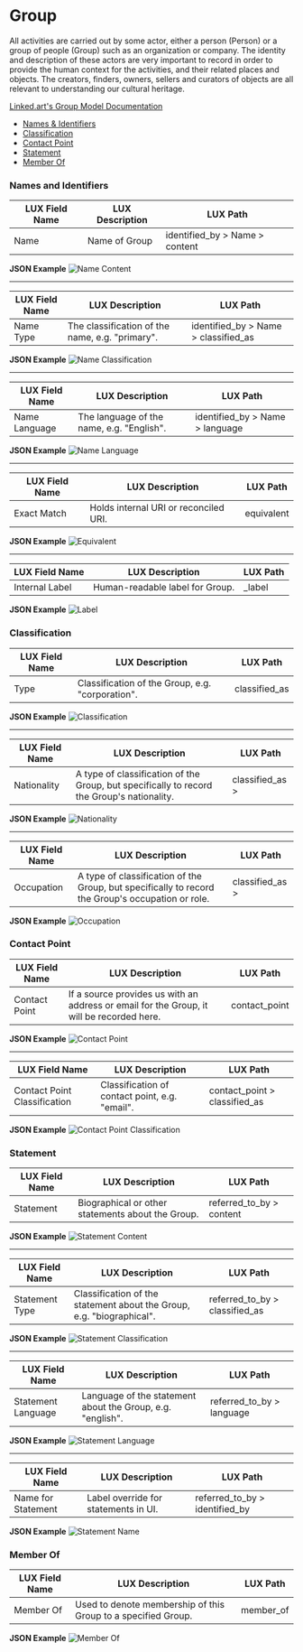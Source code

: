 # Group

All activities are carried out by some actor, either a person (Person) or a group of people (Group) such as an organization or company. The identity and description of these actors are very important to record in order to provide the human context for the activities, and their related places and objects. The creators, finders, owners, sellers and curators of objects are all relevant to understanding our cultural heritage.

[Linked.art's Group Model Documentation](https://linked.art/model/actor/)


- [Names & Identifiers](#names-and-identifiers)
- [Classification](#classification)
- [Contact Point](#contact-point)
- [Statement](#statement)
- [Member Of](#member-of)



### Names and Identifiers

| LUX Field Name | LUX Description | LUX Path |
| -------------- | --------------- | -------- |
| Name | Name of Group | identified_by > Name > content |

**JSON Example**
![Name Content](assets/Group/name-content.png)

---

| LUX Field Name | LUX Description | LUX Path |
| -------------- | --------------- | -------- |
| Name Type | The classification of the name, e.g. "primary". | identified_by > Name > classified_as |

**JSON Example**
![Name Classification](assets/Group/name-classification.png)

---

| LUX Field Name | LUX Description | LUX Path |
| -------------- | --------------- | -------- |
| Name Language | The language of the name, e.g. "English". | identified_by > Name > language |

**JSON Example**
![Name Language](assets/Group/name-language.png)

---

| LUX Field Name | LUX Description | LUX Path |
| -------------- | --------------- | -------- |
| Exact Match | Holds internal URI or reconciled URI.  | equivalent |

**JSON Example**
![Equivalent](assets/Group/equivalent.png)

---

| LUX Field Name | LUX Description | LUX Path |
| -------------- | --------------- | -------- |
| Internal Label | Human-readable label for Group. | _label |

**JSON Example**
![Label](assets/Group/label.png)


### Classification

| LUX Field Name | LUX Description | LUX Path |
| -------------- | --------------- | -------- |
| Type | Classification of the Group, e.g. "corporation". | classified_as |

**JSON Example**
![Classification](assets/Group/classified-as.png)

---

| LUX Field Name | LUX Description | LUX Path |
| -------------- | --------------- | -------- |
| Nationality | A type of classification of the Group, but specifically to record the Group's nationality. | classified_as >  |

**JSON Example**
![Nationality](assets/Group/classified-as-nationality.png)

---

| LUX Field Name | LUX Description | LUX Path |
| -------------- | --------------- | -------- |
| Occupation | A type of classification of the Group, but specifically to record the Group's occupation or role. | classified_as >  |

**JSON Example**
![Occupation](assets/Group/classified-as-occupation.png)


### Contact Point

| LUX Field Name | LUX Description | LUX Path |
| -------------- | --------------- | -------- |
| Contact Point | If a source provides us with an address or email for the Group, it will be recorded here.  | contact_point |

**JSON Example**
![Contact Point](assets/Group/contact-point.png)

---

| LUX Field Name | LUX Description | LUX Path |
| -------------- | --------------- | -------- |
| Contact Point Classification | Classification of contact point, e.g. "email". | contact_point > classified_as |

**JSON Example**
![Contact Point Classification](assets/Group/contact-point-classification.png)

### Statement

| LUX Field Name | LUX Description | LUX Path |
| -------------- | --------------- | -------- |
| Statement | Biographical or other statements about the Group. | referred_to_by > content |

**JSON Example**
![Statement Content](assets/Group/statement-content.png)

---

| LUX Field Name | LUX Description | LUX Path |
| -------------- | --------------- | -------- |
| Statement Type | Classification of the statement about the Group, e.g. "biographical". | referred_to_by > classified_as |

**JSON Example**
![Statement Classification](assets/Group/statement-classification.png)

---

| LUX Field Name | LUX Description | LUX Path |
| -------------- | --------------- | -------- |
| Statement Language | Language of the statement about the Group, e.g. "english". | referred_to_by > language |

**JSON Example**
![Statement Language](assets/Group/statement-language.png)

---

| LUX Field Name | LUX Description | LUX Path |
| -------------- | --------------- | -------- |
| Name for Statement | Label override for statements in UI. | referred_to_by > identified_by |

**JSON Example**
![Statement Name](assets/Group/statement-name.png)

### Member Of

| LUX Field Name | LUX Description | LUX Path |
| -------------- | --------------- | -------- |
| Member Of | Used to denote membership of this Group to a specified Group. | member_of |

**JSON Example**
![Member Of](assets/Group/member-of.png)



